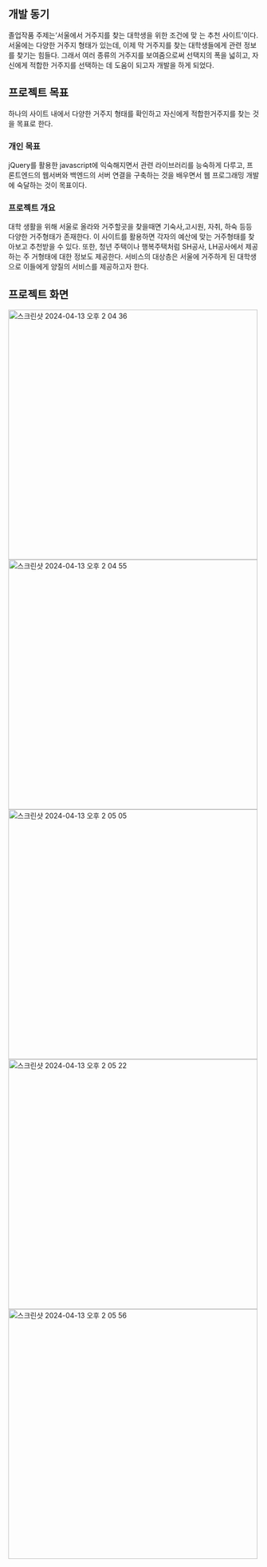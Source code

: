## 개발 동기
졸업작품 주제는‘서울에서 거주지를 찾는 대학생을 위한 조건에 맞 는 추천 사이트’이다. 
서울에는 다양한 거주지 형태가 있는데, 이제 막 거주지를 찾는 대학생들에게 관련 정보를 찾기는 힘들다. 
그래서 여러 종류의 거주지를 보여줌으로써 선택지의 폭을 넓히고, 자신에게 적합한 거주지를 선택하는 데 도움이 되고자 개발을 하게 되었다.

## 프로젝트 목표
하나의 사이트 내에서 다양한 거주지 형태를 확인하고 자신에게 적합한거주지를 찾는 것을 목표로 한다.
### 개인 목표
jQuery를 활용한 javascript에 익숙해지면서 관련 라이브러리를 능숙하게
다루고, 프론트엔드의 웹서버와 백엔드의 서버 연결을 구축하는 것을 배우면서 웹 프로그래밍 개발에 숙달하는 것이 목표이다.
### 프로젝트 개요
대학 생활을 위해 서울로 올라와 거주할곳을 찾을때면 기숙사,고시원, 자취, 하숙 등등 다양한 거주형태가 존재한다.
 이 사이트를 활용하면 각자의 예산에 맞는 거주형태를 찾아보고 추천받을 수 있다.
또한, 청년 주택이나 행복주택처럼 SH공사, LH공사에서 제공하는 주 거형태에 대한 정보도 제공한다.
서비스의 대상층은 서울에 거주하게 된 대학생으로 이들에게 양질의 서비스를 제공하고자 한다.

## 프로젝트 화면

<img width="500" alt="스크린샷 2024-04-13 오후 2 04 36" src="https://github.com/nagyum/hari/assets/70081775/8301a6b6-c04f-4f56-80c3-7b2a8f3b5e3f">

<img width="500" alt="스크린샷 2024-04-13 오후 2 04 55" src="https://github.com/nagyum/hari/assets/70081775/0886a14a-97e3-4746-bc33-97f51b4be435">

<img width="500" alt="스크린샷 2024-04-13 오후 2 05 05" src="https://github.com/nagyum/hari/assets/70081775/a1cb609d-be2c-46fa-950f-f201c1744c94">

<img width="500" alt="스크린샷 2024-04-13 오후 2 05 22" src="https://github.com/nagyum/hari/assets/70081775/726e4462-d17f-4464-bd7a-35a2a19043c4">

<img width="500" alt="스크린샷 2024-04-13 오후 2 05 56" src="https://github.com/nagyum/hari/assets/70081775/43b78f50-8056-415e-a216-92ed40f461d7">
